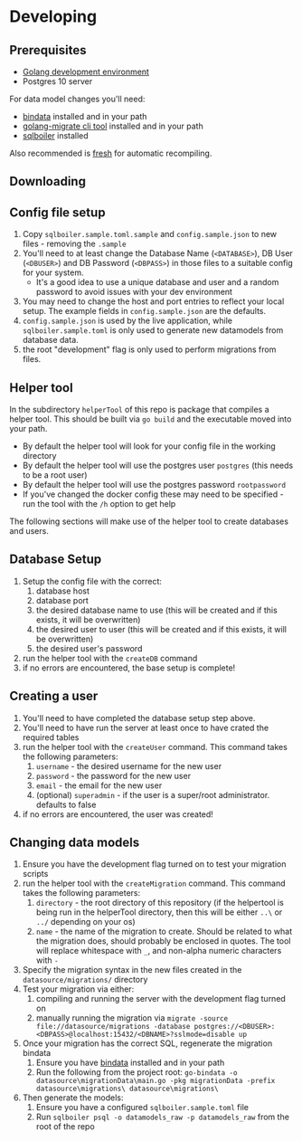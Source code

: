 
# Developing

## Prerequisites

  * [Golang development environment](https://golang.org/dl/)
  * Postgres 10 server
 
For data model changes you'll need:
  * [bindata](https://github.com/kevinburke/go-bindata) installed and in your path
  * [golang-migrate cli tool](https://github.com/golang-migrate/migrate/releases) installed and in your path
  * [sqlboiler](https://github.com/volatiletech/sqlboiler#download) installed
  
Also recommended is [fresh](https://github.com/gravityblast/fresh) for automatic recompiling.

## Downloading 

## Config file setup

  1. Copy `sqlboiler.sample.toml.sample` and `config.sample.json` to new files - removing the `.sample`
  2. You'll need to at least change the Database Name (`<DATABASE>`), DB User (`<DBUSER>`) and DB Password (`<DBPASS>`) in those files to a suitable config for your system.
     * It's a good idea to use a unique database and user and a random password to avoid issues with your dev environment
  3. You may need to change the host and port entries to reflect your local setup. The example fields in `config.sample.json` are the defaults. 
  4. `config.sample.json` is used by the live application, while `sqlboiler.sample.toml` is only used to generate new datamodels from database data.
  5. the root "development" flag is only used to perform migrations from files.  
  
## Helper tool 

In the subdirectory `helperTool` of this repo is package that compiles a helper tool.
This should be built via `go build` and the executable moved into your path.

  - By default the helper tool will look for your config file in the working directory
  - By default the helper tool will use the postgres user `postgres` (this needs to be a root user)
  - By default the helper tool will use the postgres password `rootpassword`
  - If you've changed the docker config these may need to be specified - run the tool with the `/h` option to get help

The following sections will make use of the helper tool to create databases and users.
  
## Database Setup

  1. Setup the config file with the correct:
     1. database host
     2. database port
     3. the desired database name to use (this will be created and if this exists, it will be overwritten)
     4. the desired user to user (this will be created and if this exists, it will be overwritten)
     5. the desired user's password
  2. run the helper tool with the `createDB` command
  3. if no errors are encountered, the base setup is complete!

## Creating a user

  1. You'll need to have completed the database setup step above.
  2. You'll need to have run the server at least once to have crated the required tables
  3. run the helper tool with the `createUser` command. This command takes the following parameters:
      1. `username` - the desired username for the new user
      2. `password` - the password for the new user
      3. `email` - the email for the new user
      4. (optional) `superadmin` - if the user is a super/root administrator. defaults to false
  4. if no errors are encountered, the user was created!

## Changing data models

  1. Ensure you have the development flag turned on to test your migration scripts
  2. run the helper tool with the `createMigration` command. This command takes the following parameters:
      1. `directory` - the root directory of this repository (if the helpertool is being run in the helperTool directory, 
      then this will be either `..\` or `../` depending on your os)
      2. `name` - the name of the migration to create. Should be related to what the migration does, should probably be 
      enclosed in quotes. The tool will replace whitespace with `_`, and non-alpha numeric characters with `-` 
  3. Specify the migration syntax in the new files created in the `datasource/migrations/` directory
  4. Test your migration via either:
      1. compiling and running the server with the development flag turned on
      2. manually running the migration via `migrate -source file://datasource/migrations -database postgres://<DBUSER>:<DBPASS>@localhost:15432/<DBNAME>?sslmode=disable up`
  5. Once your migration has the correct SQL, regenerate the migration bindata
     1. Ensure you have [bindata](https://github.com/kevinburke/go-bindata) installed and in your path
     2. Run the following from the project root: `go-bindata -o datasource\migrationData\main.go -pkg migrationData -prefix datasource\migrations\ datasource\migrations\`
  6. Then generate the models:
     1. Ensure you have a configured `sqlboiler.sample.toml` file
     2. Run `sqlboiler psql -o datamodels_raw -p datamodels_raw` from the root of the repo